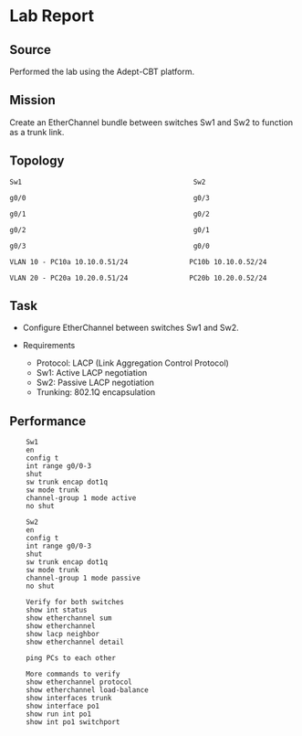 # Lab Report

## Source
Performed the lab using the Adept-CBT platform.

## Mission
Create an EtherChannel bundle between switches Sw1 and Sw2 to function as a trunk link.

## Topology

    Sw1                                          Sw2
    
    g0/0                                         g0/3
    
    g0/1                                         g0/2
    
    g0/2                                         g0/1
    
    g0/3                                         g0/0

    VLAN 10 - PC10a 10.10.0.51/24               PC10b 10.10.0.52/24
  
    VLAN 20 - PC20a 10.20.0.51/24               PC20b 10.20.0.52/24

## Task
- Configure EtherChannel between switches Sw1 and Sw2.

- Requirements
    - Protocol: LACP (Link Aggregation Control Protocol)
    - Sw1: Active LACP negotiation
    - Sw2: Passive LACP negotiation
    - Trunking: 802.1Q encapsulation
  
## Performance
        Sw1
        en
        config t
        int range g0/0-3
        shut
        sw trunk encap dot1q
        sw mode trunk
        channel-group 1 mode active
        no shut

        Sw2
        en
        config t
        int range g0/0-3
        shut
        sw trunk encap dot1q
        sw mode trunk
        channel-group 1 mode passive
        no shut

        Verify for both switches
        show int status
        show etherchannel sum
        show etherchannel
        show lacp neighbor
        show etherchannel detail
        
        ping PCs to each other

        More commands to verify
        show etherchannel protocol
        show etherchannel load-balance
        show interfaces trunk
        show interface po1
        show run int po1
        show int po1 switchport

        
